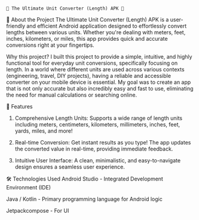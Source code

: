                                                                              📏 The Ultimate Unit Converter (Length) APK 📏



🚀 About the Project
The Ultimate Unit Converter (Length) APK is a user-friendly and efficient Android application designed to effortlessly convert lengths between various units. Whether you're dealing with meters, feet, inches, kilometers, or miles, this app provides quick and accurate conversions right at your fingertips.

Why this project?
I built this project to provide a simple, intuitive, and highly functional tool for everyday unit conversions, specifically focusing on length. In a world where different units are used across various contexts (engineering, travel, DIY projects), having a reliable and accessible converter on your mobile device is essential. My goal was to create an app that is not only accurate but also incredibly easy and fast to use, eliminating the need for manual calculations or searching online.

🌟 Features
1. Comprehensive Length Units: Supports a wide range of length units including meters, centimeters, kilometers, millimeters, inches, feet, yards, miles, and more!

2. Real-time Conversion: Get instant results as you type! The app updates the converted value in real-time, providing immediate feedback.

3. Intuitive User Interface: A clean, minimalistic, and easy-to-navigate design ensures a seamless user experience.

🛠️ Technologies Used
Android Studio - Integrated Development Environment (IDE)

Java / Kotlin - Primary programming language for Android logic

Jetpackcompose - For UI 
